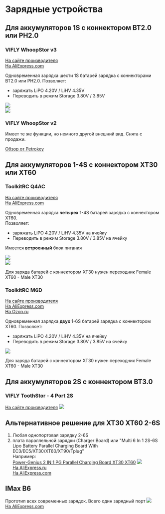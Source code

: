 # Зарядные устройства

## Для аккумуляторов 1S с коннектором BT2.0 или PH2.0

### VIFLY WhoopStor v3
[На сайте производителя](https://viflydrone.com/products/vifly-whoopstor-6-ports-1s-battery-storage-charger-discharger?ref=i22jgskz)  
[На AliExpress.com](https://aliexpress.com/item/1005003791098261.html)

Одновременная зарядка шести 1S батарей зарядка с коннекторами BT2.0 или PH2.0. Позволяет:
- заряжать LiPO 4.20V / LiHV 4.35V
- Переводить в режим Storage  3.80V / 3.85V

![](ViflyWhoopStor_v3_1.png)  
![](ViflyWhoopStor_v3_2.png)


### VIFLY WhoopStor v2
Имеет те же функции, но немного другой внешний вид. Снята с продажи.

[Обзор от Petrokey](https://www.youtube.com/watch?v=AE0Ll6I_feg)

## Для аккумуляторов 1-4S с коннектором XT30 или XT60

### ToolkitRC Q4AC 
[На сайте производителя](https://www.toolkitrc.com/q4ac)  
[На AliExpress.com](https://aliexpress.com/item/1005006086423161.html)

Одновременная зарядка **четырех** 1-4S батарей зарядка с коннектором XT60.  
Позволяет:
- заряжать LiPO 4.20V / LiHV 4.35V на ячейку
- Переводить в режим Storage  3.80V / 3.85V на ячейку

Имеется **встроенный** блок питания

![](ToolkitRC_Q4AC_1.png)  
![](ToolkitRC_Q4AC_2.png)  

Для заряда батарей с коннектором XT30 нужен переходник Female XT60 - Male XT30

### ToolkitRC M6D 
[На сайте производителя](https://www.toolkitrc.com/m6d)  
[На AliExpress.com](https://vi.aliexpress.com/item/1005006649168930.html)  
[На Ozon.ru](https://www.ozon.ru/product/toolkitrc-m6d-500w-15a-dvuhkanalnoe-intellektualnoe-zaryadnoe-ustroystvo-mini-dlya-batarey-lipo-1-6s-1470849116/)

Одновременная зарядка **двух** 1-6S батарей зарядка с коннектором XT60. Позволяет:
- заряжать LiPO 4.20V / LiHV 4.35V на ячейку
- Переводить в режим Storage  3.80V / 3.85V на ячейку

![](ToolKitRC_M6D.png)  

Для заряда батарей с коннектором XT30 нужен переходник Female XT60 - Male XT30

## Для аккумуляторов 2S с коннектором BT3.0
### VIFLY ToothStor - 4 Port 2S
[На сайте производителя](https://viflydrone.com/products/vifly-toothstor-4-port-2s-balance-charger-with-storage-mode?variant=48130105606440)
![](ViFly2S.png)  


## Альтернативное решение для XT30 XT60 2-6S
1. Любая однопортовая зарядку 2-6S
2. плата параллельной зарядки (Charger Board) или "Multi 6 In 1 2S-6S Lipo Battery Parallel Charging Board With EC3/EC5/XT30/XT60/XT90/Tplug"  
Например:  
[Power-Genius 2 IN 1 PG Parallel Charging Board XT30 XT60](https://aliexpress.com/item/4000404668773.html)
![](PowerBoard4.png)  
[На AliExpress.ru](https://aliexpress.ru/item/4000946028794.html?sku_id=10000011449062681)  
[На AliExpress.com](https://aliexpress.com/item/4000946028794.html?sku_id=10000011449062681)

## IMax B6
Прототип всех современных зарядок. Всего один зарядный порт
![](IMaxB6.png)  
[На AliExpress.com](https://vi.aliexpress.com/item/4000961827544.html)